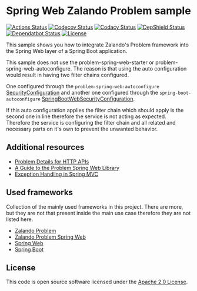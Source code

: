 # Spring Web Zalando Problem sample
[![Actions Status](https://github.com/ingogriebsch/sample-spring-web-zalando-problem/workflows/verify%20project/badge.svg)](https://github.com/ingogriebsch/sample-spring-web-zalando-problem/actions)
[![Codecov Status](https://codecov.io/gh/ingogriebsch/sample-spring-web-zalando-problem/branch/master/graph/badge.svg)](https://codecov.io/gh/ingogriebsch/sample-spring-web-zalando-problem)
[![Codacy Status](https://api.codacy.com/project/badge/Grade/7aa1631180e24c47abd45266b98c9a81)](https://app.codacy.com/app/ingo.griebsch/sample-spring-web-zalando-problem?utm_source=github.com&utm_medium=referral&utm_content=ingogriebsch/sample-spring-web-zalando-problem&utm_campaign=Badge_Grade_Dashboard)
[![DepShield Status](https://depshield.sonatype.org/badges/ingogriebsch/sample-spring-web-zalando-problem/depshield.svg)](https://depshield.github.io)
[![Dependatbot Status](https://api.dependabot.com/badges/status?host=github&repo=ingogriebsch/sample-spring-web-zalando-problem)](https://app.dependabot.com/accounts/ingogriebsch/repos/238964265)
[![License](http://img.shields.io/:license-apache-blue.svg)](http://www.apache.org/licenses/LICENSE-2.0.html)

This sample shows you how to integrate Zalando's Problem framework into the Spring Web layer of a Spring Boot application.

This sample does not use the problem-spring-web-starter or problem-spring-web-autoconfigure. 
The reason is that using the auto configuration would result in having two filter chains configured. 

One configured through the `problem-spring-web-autoconfigure` [SecurityConfiguration](https://github.com/zalando/problem-spring-web/blob/0.25.2/problem-spring-web-autoconfigure/src/main/java/org/zalando/problem/spring/web/autoconfigure/security/SecurityConfiguration.java) and another one configured through the `spring-boot-autoconfigure` [SpringBootWebSecurityConfiguration](https://github.com/spring-projects/spring-boot/blob/v2.2.4.RELEASE/spring-boot-project/spring-boot-autoconfigure/src/main/java/org/springframework/boot/autoconfigure/security/servlet/SpringBootWebSecurityConfiguration.java).

If this auto configuration applies the filter chain which should apply is the second one in line therefore the service is not acting as expected.
Therefore the service is configuring the filter chain and all related and necessary parts on it's own to prevent the unwanted behavior.  

## Additional resources
*   [Problem Details for HTTP APIs](http://tools.ietf.org/html/rfc7807)
*   [A Guide to the Problem Spring Web Library](https://www.baeldung.com/problem-spring-web)
*   [Exception Handling in Spring MVC](https://spring.io/blog/2013/11/01/exception-handling-in-spring-mvc#using-controlleradvice-classes)

## Used frameworks
Collection of the mainly used frameworks in this project. There are more, but they are not that present inside the main use case therefore they are not listed here.

*   [Zalando Problem](https://github.com/zalando/problem)
*   [Zalando Problem Spring Web](https://github.com/zalando/problem-spring-web)
*   [Spring Web](https://docs.spring.io/spring/docs/5.2.3.RELEASE/spring-framework-reference/web.html#spring-web)
*   [Spring Boot](https://docs.spring.io/spring-boot/docs/2.2.4.RELEASE/reference/htmlsingle)

## License
This code is open source software licensed under the [Apache 2.0 License](https://www.apache.org/licenses/LICENSE-2.0.html).
